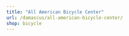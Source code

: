 ```yaml
---
title: "All American Bicycle Center"
url: /damascus/all-american-bicycle-center/
shop: bicycle
---
```

